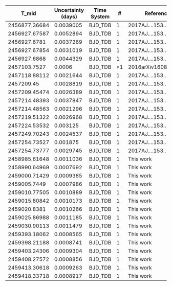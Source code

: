 |T_mid        |Uncertainty (days)|Time System|#  |Reference                             |
|-------------|------------------|-----------|---|--------------------------------------|
|2456877.36684|0.0039005         |BJD_TDB    |1  |2017AJ....153..178S                   |
|2456927.67587|0.0052894         |BJD_TDB    |1  |2017AJ....153..178S                   |
|2456927.6781 |0.0037269         |BJD_TDB    |1  |2017AJ....153..178S                   |
|2456927.67854|0.0031019         |BJD_TDB    |1  |2017AJ....153..178S                   |
|2456927.6868 |0.0044329         |BJD_TDB    |1  |2017AJ....153..178S                   |
|2457103.7527 |0.0006            |BJD_TDB    |>1 |2016arXiv160804225F                   |
|2457118.88112|0.0021644         |BJD_TDB    |1  |2017AJ....153..178S                   |
|2457209.45   |0.0028819         |BJD_TDB    |1  |2017AJ....153..178S                   |
|2457209.45474|0.0026389         |BJD_TDB    |1  |2017AJ....153..178S                   |
|2457214.48393|0.0037847         |BJD_TDB    |1  |2017AJ....153..178S                   |
|2457214.48563|0.0021296         |BJD_TDB    |1  |2017AJ....153..178S                   |
|2457219.51322|0.0026968         |BJD_TDB    |1  |2017AJ....153..178S                   |
|2457224.53532|0.003125          |BJD_TDB    |1  |2017AJ....153..178S                   |
|2457249.70243|0.0024537         |BJD_TDB    |1  |2017AJ....153..178S                   |
|2457254.73527|0.001875          |BJD_TDB    |1  |2017AJ....153..178S                   |
|2457254.73777|0.0029745         |BJD_TDB    |1  |2017AJ....153..178S                   |
|2458985.61648|0.0011036         |BJD_TDB    |1  |This work                             |
|2458990.64969|0.0007692         |BJD_TDB    |1  |This work                             |
|2459000.71429|0.0009385         |BJD_TDB    |1  |This work                             |
|2459005.7449 |0.0007986         |BJD_TDB    |1  |This work                             |
|2459010.77505|0.0010889         |BJD_TDB    |1  |This work                             |
|2459015.80842|0.0010173         |BJD_TDB    |1  |This work                             |
|2459020.8381 |0.0010266         |BJD_TDB    |1  |This work                             |
|2459025.86988|0.0011185         |BJD_TDB    |1  |This work                             |
|2459030.90113|0.0011479         |BJD_TDB    |1  |This work                             |
|2459393.18062|0.0008565         |BJD_TDB    |1  |This work                             |
|2459398.21188|0.0008741         |BJD_TDB    |1  |This work                             |
|2459403.24306|0.0009304         |BJD_TDB    |1  |This work                             |
|2459408.27572|0.0008856         |BJD_TDB    |1  |This work                             |
|2459413.30618|0.0009263         |BJD_TDB    |1  |This work                             |
|2459418.33718|0.0008917         |BJD_TDB    |1  |This work                             |
